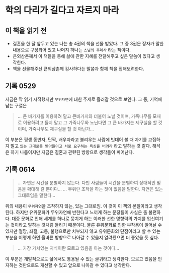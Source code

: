 # 학의 다리가 길다고 자르지 마라

## 이 책을 읽기 전

- 결혼을 한 달 앞두고 있는 나는 총 4권의 책을 선물 받았다. 그 중 3권은 장자가 말한 내용으로 구성되어 있고 나머지 하나는 `스님의 주례사` 라는 책이다.
- 큰외삼촌꼐서 이 책들을 통해 삶에 관한 지혜를 전달해주고 싶은 말씀이 있다고 생각한다.
- 책을 선물해주신 큰외삼촌께 감사하다는 말씀과 함꼐 책을 접해보려한다.

## 기록 0529

지금은 막 읽기 시작했지만 `무위자연`에 대한 주제로 흘러갈 것으로 보인다. 그 중, 기억에 남는 구절은

> ... 큰 바가지를 이용하려 말고 큰바가지와 더불어 노닐 것이며, 가죽나무를 모재로 이용하려고 들지 말고 그 가죽나무와 노닌다면 그 큰 바가지는 제구실을 할 것이며, 가죽나무도 제구실을 할 것 아닌가...

이 부분은 평생 동반자, 단짝, 배우자라고 불리우는 사람에 빗대어 볼 때 자기를 고집하지 말고 `있는 그대로를 받아들이고 서로 요구하는 욕심을 버려라` 라고 말하는 것 같다.
해석은 하기 나름이지만 지금은 결혼과 관련된 방향으로 생각들이 피어난다.

## 기록 0614

> ... 자연은 시간을 분별하지 않는다. 다만 사람들이 시간을 분별하여 상대적인 믿음을 확대해 갈 뿐이다...
> ... 무위란 조작을 하는 짓이 없음을 말한다. 자연은 있는 그대로임을 말한다...

위의 내용이 `무위자연`을 조작하지 않는, 있는 그대로임. 이 것이 이 책의 본질이라고 생각된다. 하지만 유위문화가 무위자연에 반한다고 느끼게 하는 문장들이 사실은 좀 불편하다. 대중 문화로 인해 세계를 하나로 뭉치게 하는 이러한 선한 영향력의 가치를 업신여기는 것이라고 말하는 것처럼 들리기 때문이다. 물론 유위문화로 인한 부작용이 일어날 수 있지만 절망, 좌절, 고통, 불행으로만 치부되지 않고 유위문화의 단점이라고 할 수 있는 부분을 어떻게 하면 올바른 방향으로 나아갈 수 있을지 알려줬으면 더 좋았을 듯 싶다.

> ... 가장 가치있는 지식이란 모르고 있음을 아는 것이다...

이 부분은 개발적으로도 삶에서도 통용될 수 있는 글귀라고 생각한다. 모르고 있음을 인지하는 것만으로도 개선할 수 있고 앞으로 나아갈 수 있다고 생각한다.
